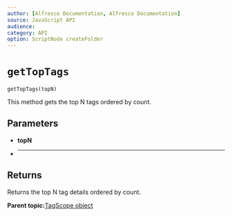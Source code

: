 ```yaml
---
author: [Alfresco Documentation, Alfresco Documentation]
source: JavaScript API
audience: 
category: API
option: ScriptNode createFolder
---
```


# `getTopTags`

`getTopTags(topN)`

This method gets the top N tags ordered by count.

## Parameters

-   **topN**
-   ****

## Returns

Returns the top N tag details ordered by count.

**Parent topic:**[TagScope object](../references/API-JS-tagScope.md)

